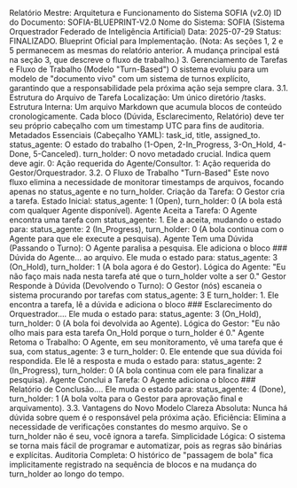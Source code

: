 Relatório Mestre: Arquitetura e Funcionamento do Sistema SOFIA (v2.0)
ID do Documento: SOFIA-BLUEPRINT-V2.0
Nome do Sistema: SOFIA (Sistema Orquestrador Federado de Inteligência Artificial)
Data: 2025-07-29
Status: FINALIZADO. Blueprint Oficial para Implementação.
(Nota: As seções 1, 2 e 5 permanecem as mesmas do relatório anterior. A mudança principal está na seção 3, que descreve o fluxo de trabalho.)
3. Gerenciamento de Tarefas e Fluxo de Trabalho (Modelo "Turn-Based")
O sistema evoluiu para um modelo de "documento vivo" com um sistema de turnos explícito, garantindo que a responsabilidade pela próxima ação seja sempre clara.
3.1. Estrutura do Arquivo de Tarefa
Localização: Um único diretório /tasks.
Estrutura Interna: Um arquivo Markdown que acumula blocos de conteúdo cronologicamente. Cada bloco (Dúvida, Esclarecimento, Relatório) deve ter seu próprio cabeçalho com um timestamp UTC para fins de auditoria.
Metadados Essenciais (Cabeçalho YAML):
task_id, title, assigned_to.
status_agente: O estado do trabalho (1-Open, 2-In_Progress, 3-On_Hold, 4-Done, 5-Canceled).
turn_holder: O novo metadado crucial. Indica quem deve agir.
0: Ação requerida do Agente/Consultor.
1: Ação requerida do Gestor/Orquestrador.
3.2. O Fluxo de Trabalho "Turn-Based"
Este novo fluxo elimina a necessidade de monitorar timestamps de arquivos, focando apenas no status_agente e no turn_holder.
Criação da Tarefa:
O Gestor cria a tarefa.
Estado Inicial: status_agente: 1 (Open), turn_holder: 0 (A bola está com qualquer Agente disponível).
Agente Aceita a Tarefa:
O Agente encontra uma tarefa com status_agente: 1.
Ele a aceita, mudando o estado para: status_agente: 2 (In_Progress), turn_holder: 0 (A bola continua com o Agente para que ele execute a pesquisa).
Agente Tem uma Dúvida (Passando o Turno):
O Agente paralisa a pesquisa.
Ele adiciona o bloco ### Dúvida do Agente... ao arquivo.
Ele muda o estado para: status_agente: 3 (On_Hold), turn_holder: 1 (A bola agora é do Gestor).
Lógica do Agente: "Eu não faço mais nada nesta tarefa até que o turn_holder volte a ser 0."
Gestor Responde à Dúvida (Devolvendo o Turno):
O Gestor (nós) escaneia o sistema procurando por tarefas com status_agente: 3 E turn_holder: 1.
Ele encontra a tarefa, lê a dúvida e adiciona o bloco ### Esclarecimento do Orquestrador....
Ele muda o estado para: status_agente: 3 (On_Hold), turn_holder: 0 (A bola foi devolvida ao Agente).
Lógica do Gestor: "Eu não olho mais para esta tarefa On_Hold porque o turn_holder é 0."
Agente Retoma o Trabalho:
O Agente, em seu monitoramento, vê uma tarefa que é sua, com status_agente: 3 e turn_holder: 0.
Ele entende que sua dúvida foi respondida.
Ele lê a resposta e muda o estado para: status_agente: 2 (In_Progress), turn_holder: 0 (A bola continua com ele para finalizar a pesquisa).
Agente Conclui a Tarefa:
O Agente adiciona o bloco ### Relatório de Conclusão....
Ele muda o estado para: status_agente: 4 (Done), turn_holder: 1 (A bola volta para o Gestor para aprovação final e arquivamento).
3.3. Vantagens do Novo Modelo
Clareza Absoluta: Nunca há dúvida sobre quem é o responsável pela próxima ação.
Eficiência: Elimina a necessidade de verificações constantes do mesmo arquivo. Se o turn_holder não é seu, você ignora a tarefa.
Simplicidade Lógica: O sistema se torna mais fácil de programar e automatizar, pois as regras são binárias e explícitas.
Auditoria Completa: O histórico de "passagem de bola" fica implicitamente registrado na sequência de blocos e na mudança do turn_holder ao longo do tempo.
